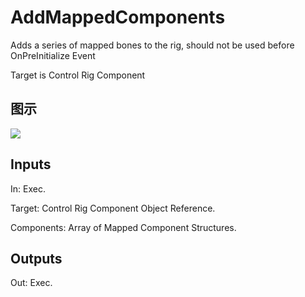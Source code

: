 # AddMappedComponents

Adds a series of mapped bones to the rig, should not be used before OnPreInitialize Event

Target is Control Rig Component

## 图示

![]($-20221218-18310578.png)

## Inputs

In: Exec.

Target: Control Rig Component Object Reference.

Components: Array of Mapped Component Structures.  

## Outputs

Out: Exec.

